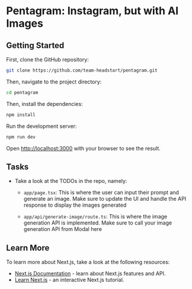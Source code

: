 # Pentagram: Instagram, but with AI Images

## Getting Started

First, clone the GitHub repository:

```bash
git clone https://github.com/team-headstart/pentagram.git
```

Then, navigate to the project directory:

```bash
cd pentagram
```

Then, install the dependencies:

```bash
npm install
```

Run the development server:

```bash
npm run dev
```

Open [http://localhost:3000](http://localhost:3000) with your browser to see the result.

## Tasks

- Take a look at the TODOs in the repo, namely:

  - `app/page.tsx`: This is where the user can input their prompt and generate an image. Make sure to update the UI and handle the API response to display the images generated

  - `app/api/generate-image/route.ts`: This is where the image generation API is implemented. Make sure to call your image generation API from Modal here

## Learn More

To learn more about Next.js, take a look at the following resources:

- [Next.js Documentation](https://nextjs.org/docs) - learn about Next.js features and API.
- [Learn Next.js](https://nextjs.org/learn) - an interactive Next.js tutorial.
